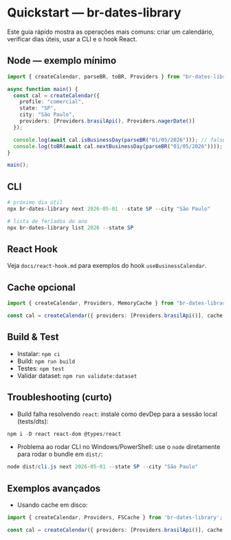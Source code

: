# Quickstart — br-dates-library

Este guia rápido mostra as operações mais comuns: criar um calendário, verificar dias úteis, usar a CLI e o hook React.

## Node — exemplo mínimo
```ts
import { createCalendar, parseBR, toBR, Providers } from "br-dates-library";

async function main() {
  const cal = createCalendar({
    profile: "comercial",
    state: "SP",
    city: "São Paulo",
    providers: [Providers.brasilApi(), Providers.nagerDate()]
  });

  console.log(await cal.isBusinessDay(parseBR("01/05/2026"))); // false
  console.log(toBR(await cal.nextBusinessDay(parseBR("01/05/2026"))));
}

main();
```

## CLI
```powershell
# próximo dia útil
npx br-dates-library next 2026-05-01 --state SP --city "São Paulo"

# lista de feriados do ano
npx br-dates-library list 2026 --state SP
```

## React Hook
Veja `docs/react-hook.md` para exemplos do hook `useBusinessCalendar`.

## Cache opcional
```ts
import { createCalendar, Providers, MemoryCache } from "br-dates-library";

const cal = createCalendar({ providers: [Providers.brasilApi()], cache: new MemoryCache() });
```

## Build & Test
- Instalar: `npm ci`
- Build: `npm run build`
- Testes: `npm test`
- Validar dataset: `npm run validate:dataset`

## Troubleshooting (curto)

- Build falha resolvendo `react`: instale como devDep para a sessão local (tests/dts):
```powershell
npm i -D react react-dom @types/react
```

- Problema ao rodar CLI no Windows/PowerShell: use o `node` diretamente para rodar o bundle em `dist/`:
```powershell
node dist/cli.js next 2026-05-01 --state SP --city "São Paulo"
```

## Exemplos avançados

- Usando cache em disco:
```ts
import { createCalendar, Providers, FSCache } from 'br-dates-library';

const cal = createCalendar({ providers: [Providers.brasilApi()], cache: new FSCache('.cache') });
```
